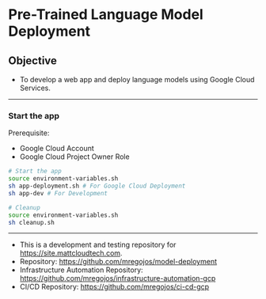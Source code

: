 # Pre-Trained Language Model Deployment

## Objective
* To develop a web app and deploy language models using Google Cloud Services.

---
### Start the app
Prerequisite:
* Google Cloud Account
* Google Cloud Project Owner Role

```sh
# Start the app
source environment-variables.sh
sh app-deployment.sh # For Google Cloud Deployment
sh app-dev # For Development

# Cleanup
source environment-variables.sh
sh cleanup.sh
```

---
* This is a development and testing repository for https://site.mattcloudtech.com.
* Repository: https://github.com/mregojos/model-deployment
* Infrastructure Automation Repository: https://github.com/mregojos/infrastructure-automation-gcp
* CI/CD Repository: https://github.com/mregojos/ci-cd-gcp